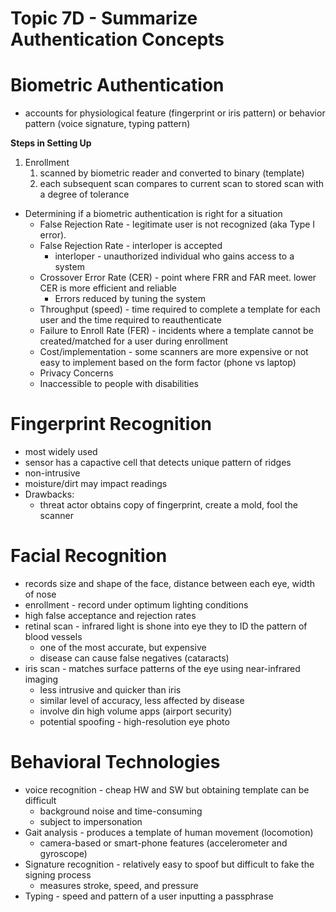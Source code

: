 # Topic 7D - Summarize Authentication Concepts

# Biometric Authentication

- accounts for physiological feature (fingerprint or iris pattern) or behavior pattern (voice signature, typing pattern)

********************************Steps in Setting Up********************************

1. Enrollment
    1. scanned by biometric reader and converted to binary (template)
    2. each subsequent scan compares to current scan to stored scan with a degree of tolerance
- Determining if a biometric authentication is right for a situation
    - False Rejection Rate - legitimate user is not recognized (aka Type I error).
    - False Rejection Rate - interloper is accepted
        - interloper - unauthorized individual who gains access to a system
    - Crossover Error Rate (CER) - point where FRR and FAR meet. lower CER is more efficient and reliable
        - Errors reduced by tuning the system
    - Throughput (speed) - time required to complete a template for each user and the time required to reauthenticate
    - Failure to Enroll Rate (FER) - incidents where a template cannot be created/matched for a user during enrollment
    - Cost/implementation - some scanners are more expensive or not easy to implement based on the form factor (phone vs laptop)
    - Privacy Concerns
    - Inaccessible to people with disabilities

# Fingerprint Recognition

- most widely used
- sensor has a capactive cell that detects unique pattern of ridges
- non-intrusive
- moisture/dirt may impact readings
- Drawbacks:
    - threat actor obtains copy of fingerprint, create a mold, fool the scanner
    

# Facial Recognition

- records size and shape of the face, distance between each eye, width of nose
- enrollment - record under optimum lighting conditions
- high false acceptance and rejection rates
- retinal scan - infrared light is shone into eye they to ID the pattern of blood vessels
    - one of the most accurate, but expensive
    - disease can cause false negatives (cataracts)
- iris scan - matches surface patterns of the eye using near-infrared imaging
    - less intrusive and quicker than iris
    - similar level of accuracy, less affected by disease
    - involve din high volume apps (airport security)
    - potential spoofing - high-resolution eye photo

# Behavioral Technologies

- voice recognition - cheap HW and SW but obtaining template can be difficult
    - background noise and time-consuming
    - subject to impersonation
- Gait analysis - produces a template of human movement (locomotion)
    - camera-based or smart-phone features (accelerometer and gyroscope)
- Signature recognition - relatively easy to spoof but difficult to fake the signing process
    - measures stroke, speed, and pressure
- Typing - speed and pattern of a user inputting a passphrase
